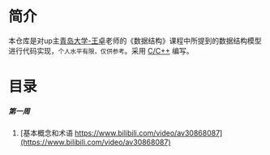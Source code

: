 # 简介
本仓库是对up主[青岛大学-王卓](https://space.bilibili.com/40323036)老师的《数据结构》课程中所提到的数据结构模型进行代码实现，`个人水平有限，仅供参考`。采用 <u>C/C++</u> 编写。
# 目录
##### 第一周
1. [基本概念和术语  https://www.bilibili.com/video/av30868087](https://www.bilibili.com/video/av30868087)
### 
